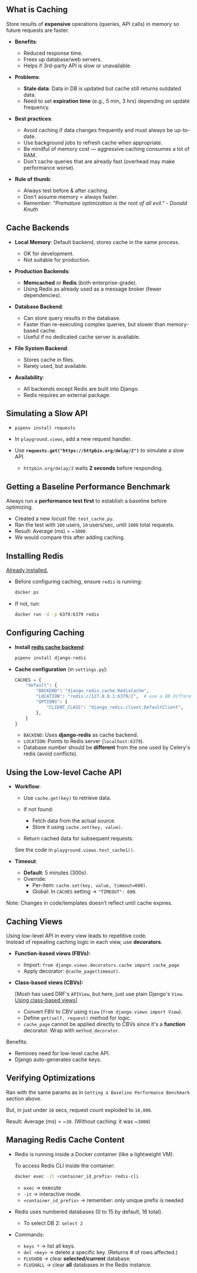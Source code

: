 ## What is Caching

Store results of **expensive** operations (queries, API calls) in memory so future requests are faster.

- **Benefits**:

  - Reduced response time.
  - Frees up database/web servers.
  - Helps if 3rd-party API is slow or unavailable.

- **Problems**:

  - **Stale data**: Data in DB is updated but cache still returns outdated data.
  - Need to set **expiration time** (e.g., 5 min, 3 hrs) depending on update frequency.

- **Best practices**:

  - Avoid caching if data changes frequently and must always be up-to-date.
  - Use background jobs to refresh cache when appropriate.
  - Be mindful of memory cost — aggressive caching consumes a lot of RAM.
  - Don’t cache queries that are already fast (overhead may make performance worse).

- **Rule of thumb**:

  - Always test before & after caching.
  - Don’t assume memory = always faster.
  - Remember: _"Premature optimization is the root of all evil." - Donald Knuth_

## Cache Backends

- **Local Memory**: Default backend, stores cache in the same process.

  - OK for development.
  - Not suitable for production.

- **Production Backends**:

  - **Memcached** or **Redis** (both enterprise-grade).
  - Using Redis as already used as a message broker (fewer dependencies).

- **Database Backend**:

  - Can store query results in the database.
  - Faster than re-executing complex queries, but slower than memory-based cache.
  - Useful if no dedicated cache server is available.

- **File System Backend**:

  - Stores cache in files.
  - Rarely used, but available.

- **Availability**:

  - All backends except Redis are built into Django.
  - Redis requires an external package.

## Simulating a Slow API

- `pipenv install requests`

- In `playground.views`, add a new request handler.

- Use **`requests.get("https://httpbin.org/delay/2")`** to simulate a slow API.

  - `httpbin.org/delay/2` waits **2 seconds** before responding.

## Getting a Baseline Performance Benchmark

Always run a **performance test first** to establish a baseline before optimizing.

- Created a new locust file: `test_cache.py`.
- Ran the test with `100` users, `10` users/sec, until `1000` total requests.
- Result: Average (ms) = ~`3000`.
- We would compare this after adding caching.

## Installing Redis

[Already installed.](https://github.com/samyak1409/ultimate-django/blob/main/Notes/Part%203/3.%20Running%20Background%20Tasks.md#installing-redis)

- Before configuring caching, ensure `redis` is running:

  ```sh
  docker ps
  ```

- If not, run:

  ```sh
  docker run -d -p 6379:6379 redis
  ```

## Configuring Caching

- **Install [redis cache backend](https://github.com/jazzband/django-redis)**:

  ```sh
  pipenv install django-redis
  ```

- **Cache configuration** (in `settings.py`):

  ```py
  CACHES = {
      "default": {
          "BACKEND": "django_redis.cache.RedisCache",
          "LOCATION": "redis://127.0.0.1:6379/2",  # use a DB different from Celery's redis
          "OPTIONS": {
              "CLIENT_CLASS": "django_redis.client.DefaultClient",
          },
      }
  }
  ```

  - `BACKEND`: Uses **django-redis** as cache backend.
  - `LOCATION`: Points to Redis server (`localhost:6379`).
  - Database number should be **different** from the one used by Celery's redis (avoid conflicts).

## Using the Low-level Cache API

- **Workflow**:

  - Use `cache.get(key)` to retrieve data.

  - If not found:

    - Fetch data from the actual source.
    - Store it using `cache.set(key, value)`.

  - Return cached data for subsequent requests.

  See the code in `playground.views.test_cache1()`.

- **Timeout**:

  - **Default**: 5 minutes (300s).
  - Override:
    - Per-item: `cache.set(key, value, timeout=600)`.
    - Global: In `CACHES` setting → `"TIMEOUT": 600`.

Note: Changes in code/templates doesn’t reflect until cache expires.

## Caching Views

Using low-level API in every view leads to repetitive code.  
Instead of repeating caching logic in each view, use **decorators**.

- **Function-based views (FBVs):**

  - Import: `from django.views.decorators.cache import cache_page`
  - Apply decorator: `@cache_page(timeout)`.

- **Class-based views (CBVs):**

  [Mosh has used DRF's `APIView`, but here, just use plain Django's `View`.  
   [Using class-based views](https://docs.djangoproject.com/en/5.2/topics/class-based-views/intro/#using-class-based-views)]

  - Convert FBV to CBV using `View` (`from django.views import View`).
  - Define `get(self, request)` method for logic.
  - `cache_page` cannot be applied directly to CBVs since it's a **function** decorator. Wrap with `method_decorator`.

Benefits:

- Removes need for low-level cache API.
- Django auto-generates cache keys.

## Verifying Optimizations

Ran with the same params as in `Getting a Baseline Performance Benchmark` section above.

But, in just under `10` secs, request count exploded to `10,000`.

Result: Average (ms) = ~`30`. (Without caching: it was ~`3000`)

## Managing Redis Cache Content

- Redis is running inside a Docker container (like a lightweight VM).

  To access Redis CLI inside the container:

  ```sh
  docker exec -it <container_id_prefix> redis-cli
  ```

  - `exec` → execute
  - `-it` → interactive mode.
  - `<container_id_prefix>` → remember: only unique prefix is needed

- Redis uses numbered databases (0 to 15 by default, 16 total).

  - To select DB 2: `select 2`

- Commands:

  - `keys *` → list all keys.
  - `del <key>` → delete a specific key. (Returns # of rows affected.)
  - `FLUSHDB` → clear **selected/current** database.
  - `FLUSHALL` → clear **all** databases in the Redis instance.
